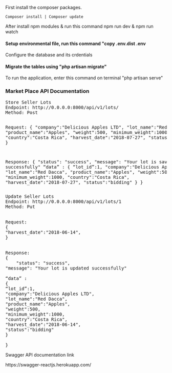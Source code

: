 <p>First install the composer packages.</p>

<code>Composer install | Composer update</code>

<p>After install npm modules &  run this command npm run dev & npm run watch</p>

<h4>Setup environmental  file, run this command "copy .env.dist .env</h4>
<p>Configure the database and its crdentials</p>

<h4>Migrate the tables using "php artisan migrate"</h4>
<p>To run the application, enter this command on terminal "php artisan serve"</p>
 

<h3>Market Place API Documentation</h3>
<pre>
Store Seller Lots
Endpoint: http://0.0.0.0:8000/api/v1/lots/
Method: Post

Request:
{
"company":"Delicious Apples LTD",
"lot_name":"Red Dacca",
"product_name":"Apples",
"weight":500,
"minimum_weight":1000,
"country":"Costa Rica",
"harvest_date":"2018-07-27",
"status":"bidding"
}

Response:
{
    "status": "success",
"message": "Your lot is saved successfully"
“data” : 
{
“lot_id”:1,
"company":"Delicious Apples LTD",
"lot_name":"Red Dacca",
"product_name":"Apples",
"weight":500,
"minimum_weight":1000,
"country":"Costa Rica",
"harvest_date":"2018-07-27",
"status":"bidding"
}
}
</pre>

<pre>
Update Seller Lots
Endpoint: http://0.0.0.0:8000/api/v1/lots/1
Method: Put


Request:
{
"harvest_date":"2018-06-14",
}


Response:
{
    "status": "success",
"message": "Your lot is updated successfully"

“data” : 
{
“lot_id”:1,
"company":"Delicious Apples LTD",
"lot_name":"Red Dacca",
"product_name":"Apples",
"weight":500,
"minimum_weight":1000,
"country":"Costa Rica",
"harvest_date":"2018-06-14",
"status":"bidding"
}

}
</pre>

<p>Swagger API  documentation link</p>
https://swagger-reactjs.herokuapp.com/
